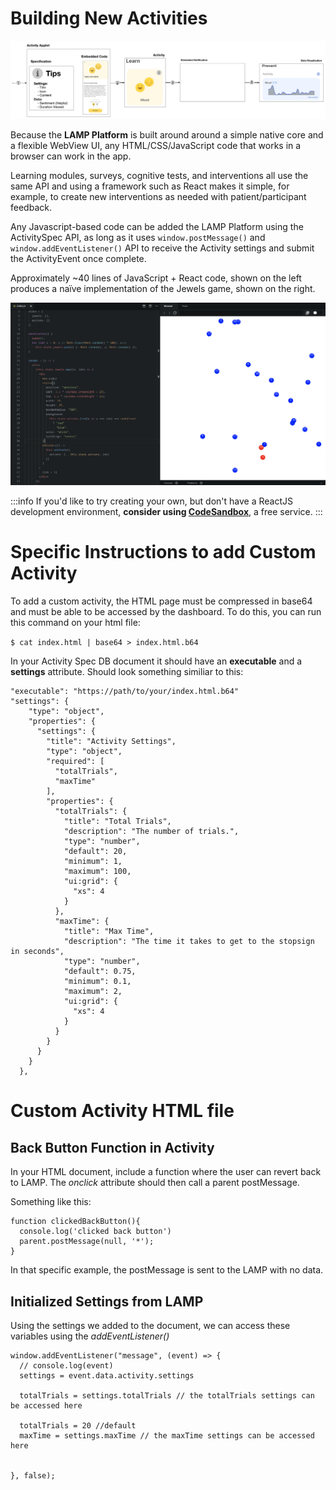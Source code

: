 # Building New Activities

![](assets/activity_spec_event.png)

Because the **LAMP Platform** is built around around a simple native core and a flexible WebView UI, any HTML/CSS/JavaScript code that works in a browser can work in the app.

Learning modules, surveys, cognitive tests, and interventions all use the same API and using a framework such as React makes it simple, for example, to create new interventions as needed with patient/participant feedback.

Any Javascript-based code can be added the LAMP Platform using the ActivitySpec API, as long as it uses `window.postMessage()` and `window.addEventListener()` API to receive the Activity settings and submit the ActivityEvent once complete. 

Approximately ~40 lines of JavaScript + React code, shown on the left produces a naïve implementation of the Jewels game, shown on the right.

![](assets/Screen_Shot_2019-04-16_at_12.12.16_PM.png)

:::info
If you'd like to try creating your own, but don't have a ReactJS development environment, **consider using [CodeSandbox](https://codesandbox.io/)**, a free service.
:::

# Specific Instructions to add Custom Activity

To add a custom activity, the HTML page must be compressed in base64 and must be able to be accessed by the dashboard.
To do this, you can run this command on your html file:

`$ cat index.html | base64 > index.html.b64`

In your Activity Spec DB document it should have an **executable** and a **settings** attribute.
Should look something similiar to this:
```
"executable": "https://path/to/your/index.html.b64"
"settings": {
    "type": "object",
    "properties": {
      "settings": {
        "title": "Activity Settings",
        "type": "object",
        "required": [
          "totalTrials",
          "maxTime"
        ],
        "properties": {
          "totalTrials": {
            "title": "Total Trials",
            "description": "The number of trials.",
            "type": "number",
            "default": 20,
            "minimum": 1,
            "maximum": 100,
            "ui:grid": {
              "xs": 4
            }
          },
          "maxTime": {
            "title": "Max Time",
            "description": "The time it takes to get to the stopsign in seconds",
            "type": "number",
            "default": 0.75,
            "minimum": 0.1,
            "maximum": 2,
            "ui:grid": {
              "xs": 4
            }
          }
        }
      }
    }
  },
```

# Custom Activity HTML file

## Back Button Function in Activity
In your HTML document, include a function where the user can revert back to LAMP. The *onclick* attribute should then call a parent postMessage.

Something like this:

```
function clickedBackButton(){
  console.log('clicked back button')
  parent.postMessage(null, '*');
}
```

In that specific example, the postMessage is sent to the LAMP with no data.

## Initialized Settings from LAMP
Using the settings we added to the document, we can access these variables using the *addEventListener()*

```
window.addEventListener("message", (event) => {
  // console.log(event)
  settings = event.data.activity.settings

  totalTrials = settings.totalTrials // the totalTrials settings can be accessed here

  totalTrials = 20 //default
  maxTime = settings.maxTime // the maxTime settings can be accessed here

   
}, false);
```

